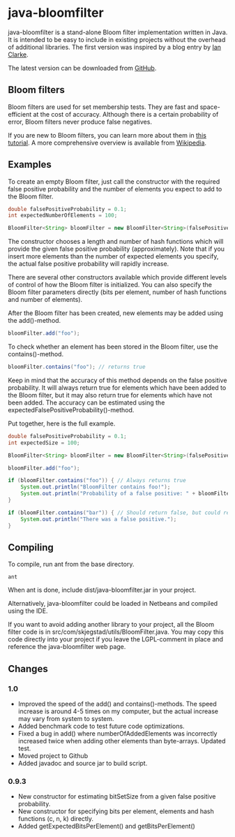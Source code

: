 java-bloomfilter
================
java-bloomfilter is a stand-alone Bloom filter implementation written in Java. It is intended to be easy to include in existing projects without the overhead of additional libraries. The first version was inspired by a blog entry by [Ian Clarke](http://blog.locut.us/2008/01/12/a-decent-stand-alone-java-bloom-filter-implementation/).

The latest version can be downloaded from [GitHub](https://github.com/magnuss/java-bloomfilter).

Bloom filters
-------------
Bloom filters are used for set membership tests. They are fast and space-efficient at the cost of accuracy. Although there is a certain probability of error, Bloom filters never produce false negatives.

If you are new to Bloom filters, you can learn more about them in [this tutorial](http://llimllib.github.com/bloomfilter-tutorial/). A more comprehensive overview is available from [Wikipedia](http://en.wikipedia.org/wiki/Bloom_filter).

Examples
--------

To create an empty Bloom filter, just call the constructor with the required false positive probability and the number of elements you expect to add to the Bloom filter. 

```java
double falsePositiveProbability = 0.1;
int expectedNumberOfElements = 100;

BloomFilter<String> bloomFilter = new BloomFilter<String>(falsePositiveProbability, expectedNumberOfElements);
```
The constructor chooses a length and number of hash functions which will provide the given false positive probability (approximately). Note that if you insert more elements than the number of expected elements you specify, the actual false positive probability will rapidly increase.

There are several other constructors available which provide different levels of control of how the Bloom filter is initialized. You can also specify the Bloom filter parameters directly (bits per element, number of hash functions and number of elements).

After the Bloom filter has been created, new elements may be added using the add()-method.

```java
bloomFilter.add("foo");
```

To check whether an element has been stored in the Bloom filter, use the contains()-method. 

```java
bloomFilter.contains("foo"); // returns true
```

Keep in mind that the accuracy of this method depends on the false positive probability. It will always return true for elements which have been added to the Bloom filter, but it may also return true for elements which have not been added. The accuracy can be estimated using the expectedFalsePositiveProbability()-method.

Put together, here is the full example.

```java
double falsePositiveProbability = 0.1;
int expectedSize = 100;

BloomFilter<String> bloomFilter = new BloomFilter<String>(falsePositiveProbability, expectedSize);

bloomFilter.add("foo");

if (bloomFilter.contains("foo")) { // Always returns true
    System.out.println("BloomFilter contains foo!"); 
    System.out.println("Probability of a false positive: " + bloomFilter.expectedFalsePositiveProbability());
}

if (bloomFilter.contains("bar")) { // Should return false, but could return true
    System.out.println("There was a false positive.");
}
```

Compiling
---------
To compile, run ant from the base directory.

	ant

When ant is done, include dist/java-bloomfilter.jar in your project.

Alternatively, java-bloomfilter could be loaded in Netbeans and compiled using the IDE.

If you want to avoid adding another library to your project, all the Bloom filter code is in src/com/skjegstad/utils/BloomFilter.java. You may copy this code directly into your project if you leave the LGPL-comment in place and reference the java-bloomfilter web page.

Changes
-------
### 1.0
* Improved the speed of the add() and contains()-methods. The speed increase is around 4-5 times on my computer, but the actual increase may vary from system to system.
* Added benchmark code to test future code optimizations.
* Fixed a bug in add() where numberOfAddedElements was incorrectly increased twice when adding other elements than byte-arrays. Updated test.
* Moved project to Github
* Added javadoc and source jar to build script.

### 0.9.3
* New constructor for estimating bitSetSize from a given false positive probability.
* New constructor for specifying bits per element, elements and hash functions (c, n, k) directly.
* Added getExpectedBitsPerElement() and getBitsPerElement()
